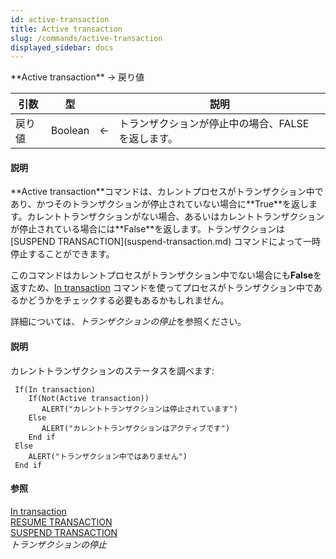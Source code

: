 ```yaml
---
id: active-transaction
title: Active transaction
slug: /commands/active-transaction
displayed_sidebar: docs
---
```


<!--REF #_command_.Active transaction.Syntax-->**Active transaction** -> 戻り値<!-- END REF-->
<!--REF #_command_.Active transaction.Params-->
| 引数 | 型 |  | 説明 |
| --- | --- | --- | --- |
| 戻り値 | Boolean | &#8592; | トランザクションが停止中の場合、FALSE を返します。 |

<!-- END REF-->

#### 説明 

<!--REF #_command_.Active transaction.Summary-->**Active transaction**コマンドは、カレントプロセスがトランザクション中であり、かつそのトランザクションが停止されていない場合に**True**を返します。<!-- END REF-->カレントトランザクションがない場合、あるいはカレントトランザクションが停止されている場合には**False**を返します。トランザクションは [SUSPEND TRANSACTION](suspend-transaction.md) コマンドによって一時停止することができます。

このコマンドはカレントプロセスがトランザクション中でない場合にも**False**を返すため、[In transaction](in-transaction.md) コマンドを使ってプロセスがトランザクション中であるかどうかをチェックする必要もあるかもしれません。

詳細については、*トランザクションの停止*を参照ください。

#### 説明 

カレントトランザクションのステータスを調べます:

```4d
 If(In transaction)
    If(Not(Active transaction))
       ALERT("カレントトランザクションは停止されています")
    Else
       ALERT("カレントトランザクションはアクティブです")
    End if
 Else
    ALERT("トランザクション中ではありません")
 End if
```

#### 参照 

[In transaction](in-transaction.md)  
[RESUME TRANSACTION](resume-transaction.md)  
[SUSPEND TRANSACTION](suspend-transaction.md)  
*トランザクションの停止*  